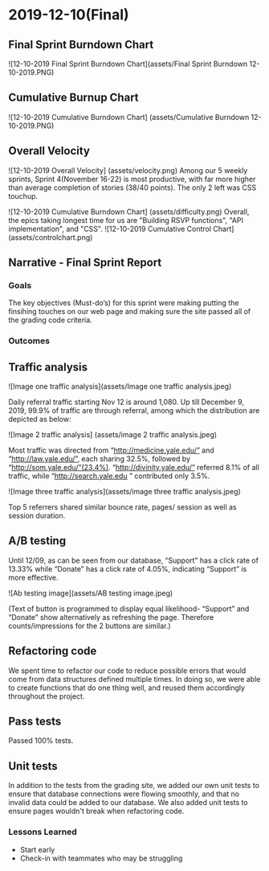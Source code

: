 # 2019-12-10(Final)
## Final Sprint Burndown Chart

![12-10-2019 Final Sprint Burndown Chart](assets/Final Sprint Burndown 12-10-2019.PNG)


## Cumulative Burnup Chart

![12-10-2019 Cumulative Burndown Chart] (assets/Cumulative Burndown 12-10-2019.PNG)

## Overall Velocity
![12-10-2019 Overall Velocity] (assets/velocity.png)
Among our 5 weekly sprints, Sprint 4(November 16-22) is most productive, with far more higher than average completion of stories (38/40 points). The only 2 left was CSS touchup.

![12-10-2019 Cumulative Burndown Chart] (assets/difficulty.png)
Overall, the epics taking longest time for us are "Building RSVP functions", "API implementation", and "CSS". 
![12-10-2019 Cumulative Control Chart] (assets/controlchart.png)


## Narrative - Final Sprint Report

### Goals
The key objectives (Must-do’s) for this sprint were making putting the finsihing touches on our web page and making sure the site passed all of the grading code criteria.

### Outcomes

## Traffic analysis
 
![Image one traffic analysis](assets/Image one traffic analysis.jpeg)

Daily referral traffic starting Nov 12 is around 1,080. Up till December 9, 2019,  99.9% of traffic are through referral, among which the distribution are depicted as below:

![Image 2 traffic analysis] (assets/image 2 traffic analysis.jpeg)

Most traffic was directed from “http://medicine.yale.edu/” and “http://law.yale.edu/”, each sharing 32.5%, followed by “http://som.yale.edu/”(23.4%). “http://divinity.yale.edu/” referred 8.1% of all traffic, while “http://search.yale.edu
” contributed only 3.5%.

![Image three traffic analysis](assets/image three traffic analysis.jpeg)

Top 5 referrers shared similar bounce rate, pages/ session as well as session duration. 

## A/B testing
Until 12/09, as can be seen from our database, “Support” has a click rate of 13.33% while “Donate” has a click rate of 4.05%, indicating “Support” is more effective.

![Ab testing image](assets/AB testing image.jpeg)

(Text of button is programmed to display equal likelihood- “Support” and “Donate” show alternatively as refreshing the page. Therefore counts/impressions for the 2 buttons are similar.)

## Refactoring code
We spent time to refactor our code to reduce possible errors that would come from data structures defined multiple times. In doing so, we were able to create functions that do one thing well, and reused them accordingly throughout the project.

## Pass tests
Passed 100% tests. 

## Unit tests
In addition to the tests from the grading site, we added our own unit tests to ensure that database connections were flowing smoothly, and that no invalid data could be added to our database. We also added unit tests to ensure pages wouldn't break when refactoring code. 

### Lessons Learned
- Start early
- Check-in with teammates who may be struggling
